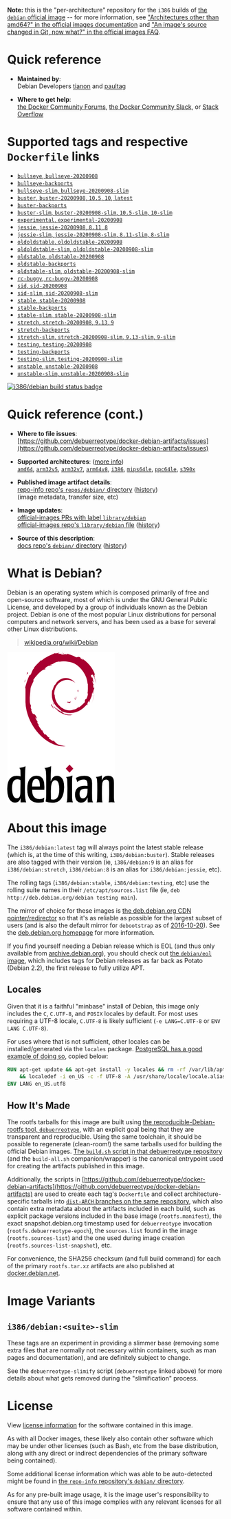 <!--

********************************************************************************

WARNING:

    DO NOT EDIT "debian/README.md"

    IT IS AUTO-GENERATED

    (from the other files in "debian/" combined with a set of templates)

********************************************************************************

-->

**Note:** this is the "per-architecture" repository for the `i386` builds of [the `debian` official image](https://hub.docker.com/_/debian) -- for more information, see ["Architectures other than amd64?" in the official images documentation](https://github.com/docker-library/official-images#architectures-other-than-amd64) and ["An image's source changed in Git, now what?" in the official images FAQ](https://github.com/docker-library/faq#an-images-source-changed-in-git-now-what).

# Quick reference

-	**Maintained by**:  
	Debian Developers [tianon](https://qa.debian.org/developer.php?login=tianon) and [paultag](https://qa.debian.org/developer.php?login=paultag)

-	**Where to get help**:  
	[the Docker Community Forums](https://forums.docker.com/), [the Docker Community Slack](https://dockr.ly/slack), or [Stack Overflow](https://stackoverflow.com/search?tab=newest&q=docker)

# Supported tags and respective `Dockerfile` links

-	[`bullseye`, `bullseye-20200908`](https://github.com/debuerreotype/docker-debian-artifacts/blob/398bf158746dc22dfa60d18bffc555017b47c00b/bullseye/Dockerfile)
-	[`bullseye-backports`](https://github.com/debuerreotype/docker-debian-artifacts/blob/398bf158746dc22dfa60d18bffc555017b47c00b/bullseye/backports/Dockerfile)
-	[`bullseye-slim`, `bullseye-20200908-slim`](https://github.com/debuerreotype/docker-debian-artifacts/blob/398bf158746dc22dfa60d18bffc555017b47c00b/bullseye/slim/Dockerfile)
-	[`buster`, `buster-20200908`, `10.5`, `10`, `latest`](https://github.com/debuerreotype/docker-debian-artifacts/blob/398bf158746dc22dfa60d18bffc555017b47c00b/buster/Dockerfile)
-	[`buster-backports`](https://github.com/debuerreotype/docker-debian-artifacts/blob/398bf158746dc22dfa60d18bffc555017b47c00b/buster/backports/Dockerfile)
-	[`buster-slim`, `buster-20200908-slim`, `10.5-slim`, `10-slim`](https://github.com/debuerreotype/docker-debian-artifacts/blob/398bf158746dc22dfa60d18bffc555017b47c00b/buster/slim/Dockerfile)
-	[`experimental`, `experimental-20200908`](https://github.com/debuerreotype/docker-debian-artifacts/blob/398bf158746dc22dfa60d18bffc555017b47c00b/experimental/Dockerfile)
-	[`jessie`, `jessie-20200908`, `8.11`, `8`](https://github.com/debuerreotype/docker-debian-artifacts/blob/398bf158746dc22dfa60d18bffc555017b47c00b/jessie/Dockerfile)
-	[`jessie-slim`, `jessie-20200908-slim`, `8.11-slim`, `8-slim`](https://github.com/debuerreotype/docker-debian-artifacts/blob/398bf158746dc22dfa60d18bffc555017b47c00b/jessie/slim/Dockerfile)
-	[`oldoldstable`, `oldoldstable-20200908`](https://github.com/debuerreotype/docker-debian-artifacts/blob/398bf158746dc22dfa60d18bffc555017b47c00b/oldoldstable/Dockerfile)
-	[`oldoldstable-slim`, `oldoldstable-20200908-slim`](https://github.com/debuerreotype/docker-debian-artifacts/blob/398bf158746dc22dfa60d18bffc555017b47c00b/oldoldstable/slim/Dockerfile)
-	[`oldstable`, `oldstable-20200908`](https://github.com/debuerreotype/docker-debian-artifacts/blob/398bf158746dc22dfa60d18bffc555017b47c00b/oldstable/Dockerfile)
-	[`oldstable-backports`](https://github.com/debuerreotype/docker-debian-artifacts/blob/398bf158746dc22dfa60d18bffc555017b47c00b/oldstable/backports/Dockerfile)
-	[`oldstable-slim`, `oldstable-20200908-slim`](https://github.com/debuerreotype/docker-debian-artifacts/blob/398bf158746dc22dfa60d18bffc555017b47c00b/oldstable/slim/Dockerfile)
-	[`rc-buggy`, `rc-buggy-20200908`](https://github.com/debuerreotype/docker-debian-artifacts/blob/398bf158746dc22dfa60d18bffc555017b47c00b/rc-buggy/Dockerfile)
-	[`sid`, `sid-20200908`](https://github.com/debuerreotype/docker-debian-artifacts/blob/398bf158746dc22dfa60d18bffc555017b47c00b/sid/Dockerfile)
-	[`sid-slim`, `sid-20200908-slim`](https://github.com/debuerreotype/docker-debian-artifacts/blob/398bf158746dc22dfa60d18bffc555017b47c00b/sid/slim/Dockerfile)
-	[`stable`, `stable-20200908`](https://github.com/debuerreotype/docker-debian-artifacts/blob/398bf158746dc22dfa60d18bffc555017b47c00b/stable/Dockerfile)
-	[`stable-backports`](https://github.com/debuerreotype/docker-debian-artifacts/blob/398bf158746dc22dfa60d18bffc555017b47c00b/stable/backports/Dockerfile)
-	[`stable-slim`, `stable-20200908-slim`](https://github.com/debuerreotype/docker-debian-artifacts/blob/398bf158746dc22dfa60d18bffc555017b47c00b/stable/slim/Dockerfile)
-	[`stretch`, `stretch-20200908`, `9.13`, `9`](https://github.com/debuerreotype/docker-debian-artifacts/blob/398bf158746dc22dfa60d18bffc555017b47c00b/stretch/Dockerfile)
-	[`stretch-backports`](https://github.com/debuerreotype/docker-debian-artifacts/blob/398bf158746dc22dfa60d18bffc555017b47c00b/stretch/backports/Dockerfile)
-	[`stretch-slim`, `stretch-20200908-slim`, `9.13-slim`, `9-slim`](https://github.com/debuerreotype/docker-debian-artifacts/blob/398bf158746dc22dfa60d18bffc555017b47c00b/stretch/slim/Dockerfile)
-	[`testing`, `testing-20200908`](https://github.com/debuerreotype/docker-debian-artifacts/blob/398bf158746dc22dfa60d18bffc555017b47c00b/testing/Dockerfile)
-	[`testing-backports`](https://github.com/debuerreotype/docker-debian-artifacts/blob/398bf158746dc22dfa60d18bffc555017b47c00b/testing/backports/Dockerfile)
-	[`testing-slim`, `testing-20200908-slim`](https://github.com/debuerreotype/docker-debian-artifacts/blob/398bf158746dc22dfa60d18bffc555017b47c00b/testing/slim/Dockerfile)
-	[`unstable`, `unstable-20200908`](https://github.com/debuerreotype/docker-debian-artifacts/blob/398bf158746dc22dfa60d18bffc555017b47c00b/unstable/Dockerfile)
-	[`unstable-slim`, `unstable-20200908-slim`](https://github.com/debuerreotype/docker-debian-artifacts/blob/398bf158746dc22dfa60d18bffc555017b47c00b/unstable/slim/Dockerfile)

[![i386/debian build status badge](https://img.shields.io/jenkins/s/https/doi-janky.infosiftr.net/job/multiarch/job/i386/job/debian.svg?label=i386/debian%20%20build%20job)](https://doi-janky.infosiftr.net/job/multiarch/job/i386/job/debian/)

# Quick reference (cont.)

-	**Where to file issues**:  
	[https://github.com/debuerreotype/docker-debian-artifacts/issues](https://github.com/debuerreotype/docker-debian-artifacts/issues)

-	**Supported architectures**: ([more info](https://github.com/docker-library/official-images#architectures-other-than-amd64))  
	[`amd64`](https://hub.docker.com/r/amd64/debian/), [`arm32v5`](https://hub.docker.com/r/arm32v5/debian/), [`arm32v7`](https://hub.docker.com/r/arm32v7/debian/), [`arm64v8`](https://hub.docker.com/r/arm64v8/debian/), [`i386`](https://hub.docker.com/r/i386/debian/), [`mips64le`](https://hub.docker.com/r/mips64le/debian/), [`ppc64le`](https://hub.docker.com/r/ppc64le/debian/), [`s390x`](https://hub.docker.com/r/s390x/debian/)

-	**Published image artifact details**:  
	[repo-info repo's `repos/debian/` directory](https://github.com/docker-library/repo-info/blob/master/repos/debian) ([history](https://github.com/docker-library/repo-info/commits/master/repos/debian))  
	(image metadata, transfer size, etc)

-	**Image updates**:  
	[official-images PRs with label `library/debian`](https://github.com/docker-library/official-images/pulls?q=label%3Alibrary%2Fdebian)  
	[official-images repo's `library/debian` file](https://github.com/docker-library/official-images/blob/master/library/debian) ([history](https://github.com/docker-library/official-images/commits/master/library/debian))

-	**Source of this description**:  
	[docs repo's `debian/` directory](https://github.com/docker-library/docs/tree/master/debian) ([history](https://github.com/docker-library/docs/commits/master/debian))

# What is Debian?

Debian is an operating system which is composed primarily of free and open-source software, most of which is under the GNU General Public License, and developed by a group of individuals known as the Debian project. Debian is one of the most popular Linux distributions for personal computers and network servers, and has been used as a base for several other Linux distributions.

> [wikipedia.org/wiki/Debian](https://en.wikipedia.org/wiki/Debian)

![logo](https://raw.githubusercontent.com/docker-library/docs/b449be7df57e9ed9086bb5821bfb5d6cdc5d67a4/debian/logo.png)

# About this image

The `i386/debian:latest` tag will always point the latest stable release (which is, at the time of this writing, `i386/debian:buster`). Stable releases are also tagged with their version (ie, `i386/debian:9` is an alias for `i386/debian:stretch`, `i386/debian:8` is an alias for `i386/debian:jessie`, etc).

The rolling tags (`i386/debian:stable`, `i386/debian:testing`, etc) use the rolling suite names in their `/etc/apt/sources.list` file (ie, `deb http://deb.debian.org/debian testing main`).

The mirror of choice for these images is [the deb.debian.org CDN pointer/redirector](https://deb.debian.org) so that it's as reliable as possible for the largest subset of users (and is also the default mirror for `debootstrap` as of [2016-10-20](https://anonscm.debian.org/cgit/d-i/debootstrap.git/commit/?id=9e8bc60ad1ccf3a25ce7890526b70059f3e770de)). See the [deb.debian.org homepage](https://deb.debian.org) for more information.

If you find yourself needing a Debian release which is EOL (and thus only available from [archive.debian.org](http://archive.debian.org)), you should check out [the `debian/eol` image](https://hub.docker.com/r/debian/eol/), which includes tags for Debian releases as far back as Potato (Debian 2.2), the first release to fully utilize APT.

## Locales

Given that it is a faithful "minbase" install of Debian, this image only includes the `C`, `C.UTF-8`, and `POSIX` locales by default. For most uses requiring a UTF-8 locale, `C.UTF-8` is likely sufficient (`-e LANG=C.UTF-8` or `ENV LANG C.UTF-8`).

For uses where that is not sufficient, other locales can be installed/generated via the `locales` package. [PostgreSQL has a good example of doing so](https://github.com/docker-library/postgres/blob/69bc540ecfffecce72d49fa7e4a46680350037f9/9.6/Dockerfile#L21-L24), copied below:

```dockerfile
RUN apt-get update && apt-get install -y locales && rm -rf /var/lib/apt/lists/* \
	&& localedef -i en_US -c -f UTF-8 -A /usr/share/locale/locale.alias en_US.UTF-8
ENV LANG en_US.utf8
```

## How It's Made

The rootfs tarballs for this image are built using [the reproducible-Debian-rootfs tool, `debuerreotype`](https://github.com/debuerreotype/debuerreotype), with an explicit goal being that they are transparent and reproducible. Using the same toolchain, it should be possible to regenerate (clean-room!) the same tarballs used for building the official Debian images. [The `build.sh` script in that debuerreotype repository](https://github.com/debuerreotype/debuerreotype/blob/master/build.sh) (and the `build-all.sh` companion/wrapper) is the canonical entrypoint used for creating the artifacts published in this image.

Additionally, the scripts in [https://github.com/debuerreotype/docker-debian-artifacts](https://github.com/debuerreotype/docker-debian-artifacts) are used to create each tag's `Dockerfile` and collect architecture-specific tarballs into [`dist-ARCH` branches on the same repository](https://github.com/debuerreotype/docker-debian-artifacts/branches), which also contain extra metadata about the artifacts included in each build, such as explicit package versions included in the base image (`rootfs.manifest`), the exact snapshot.debian.org timestamp used for `debuerreotype` invocation (`rootfs.debuerreotype-epoch`), the `sources.list` found in the image (`rootfs.sources-list`) and the one used during image creation (`rootfs.sources-list-snapshot`), etc.

For convenience, the SHA256 checksum (and full build command) for each of the primary `rootfs.tar.xz` artifacts are also published at [docker.debian.net](https://docker.debian.net/).

# Image Variants

## `i386/debian:<suite>-slim`

These tags are an experiment in providing a slimmer base (removing some extra files that are normally not necessary within containers, such as man pages and documentation), and are definitely subject to change.

See the `debuerreotype-slimify` script (`debuerreotype` linked above) for more details about what gets removed during the "slimification" process.

# License

View [license information](https://www.debian.org/social_contract#guidelines) for the software contained in this image.

As with all Docker images, these likely also contain other software which may be under other licenses (such as Bash, etc from the base distribution, along with any direct or indirect dependencies of the primary software being contained).

Some additional license information which was able to be auto-detected might be found in [the `repo-info` repository's `debian/` directory](https://github.com/docker-library/repo-info/tree/master/repos/debian).

As for any pre-built image usage, it is the image user's responsibility to ensure that any use of this image complies with any relevant licenses for all software contained within.
